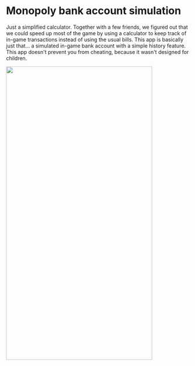 # Monopoly bank account simulation

Just a simplified calculator. Together with a few friends, we figured out that we
could speed up most of the game by using a calculator to keep track of in-game transactions
instead of using the usual bills. This app is basically just that... a simulated
in-game bank account with a simple history feature. This app doesn't prevent you from
cheating, because it wasn't designed for children.

<img src="https://user-images.githubusercontent.com/63457886/227787540-0bd3add9-538b-4345-bccb-4044dbf418e5.jpg" width="400" height="800" />
